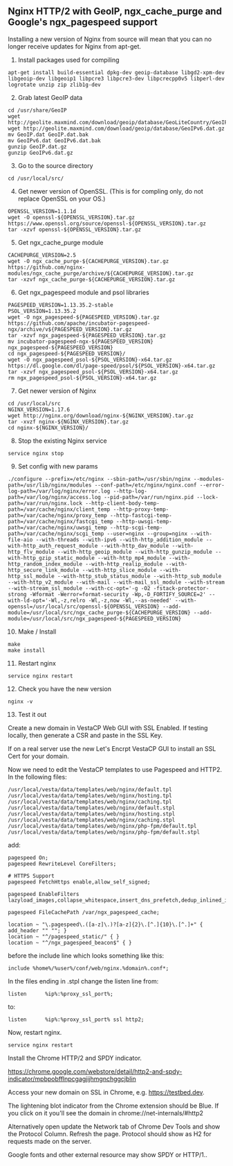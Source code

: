 ## Nginx HTTP/2 with GeoIP, ngx_cache_purge and Google's ngx_pagespeed support

Installing a new version of Nginx from source will mean that you can no longer receive updates for Nginx from apt-get.

1. Install packages used for compiling
```
apt-get install build-essential dpkg-dev geoip-database libgd2-xpm-dev libgeoip-dev libgeoip1 libpcre3 libpcre3-dev libpcrecpp0v5 libperl-dev logrotate unzip zip zlib1g-dev
```
2. Grab latest GeoIP data
```
cd /usr/share/GeoIP  
wget http://geolite.maxmind.com/download/geoip/database/GeoLiteCountry/GeoIP.dat.gz  
wget http://geolite.maxmind.com/download/geoip/database/GeoIPv6.dat.gz  
mv GeoIP.dat GeoIP.dat.bak  
mv GeoIPv6.dat GeoIPv6.dat.bak
gunzip GeoIP.dat.gz  
gunzip GeoIPv6.dat.gz
```
3. Go to the source directory
```
cd /usr/local/src/
```
4. Get newer version of OpenSSL. (This is for compling only, do not replace OpenSSL on your OS.)
```
OPENSSL_VERSION=1.1.1d
wget -O openssl-${OPENSSL_VERSION}.tar.gz https://www.openssl.org/source/openssl-${OPENSSL_VERSION}.tar.gz
tar -xzvf openssl-${OPENSSL_VERSION}.tar.gz
```
5. Get ngx_cache_purge module
```
CACHEPURGE_VERSION=2.5
wget -O ngx_cache_purge-${CACHEPURGE_VERSION}.tar.gz https://github.com/nginx-modules/ngx_cache_purge/archive/${CACHEPURGE_VERSION}.tar.gz
tar -xzvf ngx_cache_purge-${CACHEPURGE_VERSION}.tar.gz
```
6. Get ngx_pagespeed module and psol libraries
```
PAGESPEED_VERSION=1.13.35.2-stable
PSOL_VERSION=1.13.35.2
wget -O ngx_pagespeed-${PAGESPEED_VERSION}.tar.gz https://github.com/apache/incubator-pagespeed-ngx/archive/v${PAGESPEED_VERSION}.tar.gz
tar -xzvf ngx_pagespeed-${PAGESPEED_VERSION}.tar.gz
mv incubator-pagespeed-ngx-${PAGESPEED_VERSION} ngx_pagespeed-${PAGESPEED_VERSION}
cd ngx_pagespeed-${PAGESPEED_VERSION}/
wget -O ngx_pagespeed_psol-${PSOL_VERSION}-x64.tar.gz https://dl.google.com/dl/page-speed/psol/${PSOL_VERSION}-x64.tar.gz
tar -xzvf ngx_pagespeed_psol-${PSOL_VERSION}-x64.tar.gz
rm ngx_pagespeed_psol-${PSOL_VERSION}-x64.tar.gz
```
7. Get newer version of Nginx
```
cd /usr/local/src  
NGINX_VERSION=1.17.6
wget http://nginx.org/download/nginx-${NGINX_VERSION}.tar.gz  
tar -xvzf nginx-${NGINX_VERSION}.tar.gz  
cd nginx-${NGINX_VERSION}/
```
8. Stop the existing Nginx service
```
service nginx stop
```
9. Set config with new params
```
./configure --prefix=/etc/nginx --sbin-path=/usr/sbin/nginx --modules-path=/usr/lib/nginx/modules --conf-path=/etc/nginx/nginx.conf --error-log-path=/var/log/nginx/error.log --http-log-path=/var/log/nginx/access.log --pid-path=/var/run/nginx.pid --lock-path=/var/run/nginx.lock --http-client-body-temp-path=/var/cache/nginx/client_temp --http-proxy-temp-path=/var/cache/nginx/proxy_temp --http-fastcgi-temp-path=/var/cache/nginx/fastcgi_temp --http-uwsgi-temp-path=/var/cache/nginx/uwsgi_temp --http-scgi-temp-path=/var/cache/nginx/scgi_temp --user=nginx --group=nginx --with-file-aio --with-threads --with-ipv6 --with-http_addition_module --with-http_auth_request_module --with-http_dav_module --with-http_flv_module --with-http_geoip_module --with-http_gunzip_module --with-http_gzip_static_module --with-http_mp4_module --with-http_random_index_module --with-http_realip_module --with-http_secure_link_module --with-http_slice_module --with-http_ssl_module --with-http_stub_status_module --with-http_sub_module --with-http_v2_module --with-mail --with-mail_ssl_module --with-stream --with-stream_ssl_module --with-cc-opt='-g -O2 -fstack-protector-strong -Wformat -Werror=format-security -Wp,-D_FORTIFY_SOURCE=2' --with-ld-opt='-Wl,-z,relro -Wl,-z,now -Wl,--as-needed' --with-openssl=/usr/local/src/openssl-${OPENSSL_VERSION} --add-module=/usr/local/src/ngx_cache_purge-${CACHEPURGE_VERSION} --add-module=/usr/local/src/ngx_pagespeed-${PAGESPEED_VERSION}
```
10. Make / Install
```
make
make install
```
11. Restart nginx
```
service nginx restart
```
12. Check you have the new version
```
nginx -v
```
13. Test it out

Create a new domain in VestaCP Web GUI with SSL Enabled.
If testing locally, then generate a CSR and paste in the SSL Key.

If on a real server use the new Let's Encrpt VestaCP GUI to install an SSL Cert for your domain.

Now we need to edit the VestaCP templates to use Pagespeed and HTTP2.
In the following files:
```
/usr/local/vesta/data/templates/web/nginx/default.tpl
/usr/local/vesta/data/templates/web/nginx/hosting.tpl
/usr/local/vesta/data/templates/web/nginx/caching.tpl
/usr/local/vesta/data/templates/web/nginx/default.stpl
/usr/local/vesta/data/templates/web/nginx/hosting.stpl
/usr/local/vesta/data/templates/web/nginx/caching.stpl
/usr/local/vesta/data/templates/web/nginx/php-fpm/default.tpl
/usr/local/vesta/data/templates/web/nginx/php-fpm/default.stpl
```
add:
```
pagespeed On;
pagespeed RewriteLevel CoreFilters;

# HTTPS Support
pagespeed FetchHttps enable,allow_self_signed;

pagespeed EnableFilters lazyload_images,collapse_whitespace,insert_dns_prefetch,dedup_inlined_images,defer_javascript,pedantic,trim_urls,sprite_images,extend_cache_pdfs,remove_comments,resize_mobile_images,inline_preview_images,insert_image_dimensions,convert_to_webp_lossless,local_storage_cache,inline_google_font_css,prioritize_critical_css,rewrite_style_attributes,move_css_to_head,move_css_above_scripts,outline_javascript,outline_css,combine_heads;

pagespeed FileCachePath /var/ngx_pagespeed_cache;

location ~ "\.pagespeed\.([a-z]\.)?[a-z]{2}\.[^.]{10}\.[^.]+" { add_header "" ""; }
location ~ "^/pagespeed_static/" { }
location ~ "^/ngx_pagespeed_beacon$" { }
```
before the include line which looks something like this:
```
include %home%/%user%/conf/web/nginx.%domain%.conf*;
```
In the files ending in .stpl change the listen line from:
```
listen      %ip%:%proxy_ssl_port%;
```
to:
```
listen      %ip%:%proxy_ssl_port% ssl http2;
```
Now, restart nginx.
```
service nginx restart
```
Install the Chrome HTTP/2 and SPDY indicator.

https://chrome.google.com/webstore/detail/http2-and-spdy-indicator/mpbpobfflnpcgagjijhmgnchggcjblin

Access your new domain on SSL in Chrome, e.g. https://testbed.dev.

The lightening blot indicator from the Chrome extension should be Blue. If you click on it you'll see the domain in chrome://net-internals/#http2

Alternatively open update the Network tab of Chrome Dev Tools and show the Protocol Column. Refresh the page. Protocol should show as H2 for requests made on the server.

Google fonts and other external resource may show SPDY or HTTP/1..
